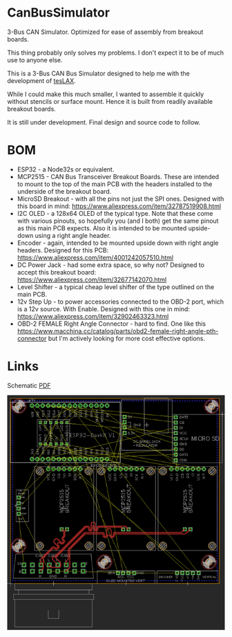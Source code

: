 # CanBusSimulator
3-Bus CAN Simulator. Optimized for ease of assembly from breakout boards.

This thing probably only solves my problems.  I don't expect it to be of much
use to anyone else.

This is a 3-Bus CAN Bus Simulator designed to help me with the development of
[tesLAX](https://teslax.app).

While I could make this much smaller, I wanted to assemble it quickly without
stencils or surface mount.  Hence it is built from readily available
breakout boards.

It is still under development.  Final design and source code to follow.

# BOM

- ESP32 - a Node32s or equivalent.
- MCP2515 - CAN Bus Transceiver Breakout Boards.  These are intended to mount
to the top of the main PCB with the headers installed to the underside of
the breakout board.
- MicroSD Breakout - with all the pins not just the SPI ones.  Designed with
this board in mind: https://www.aliexpress.com/item/32787519908.html
- I2C OLED - a 128x64 OLED of the typical type.  Note that these come with
various pinouts, so hopefully you (and I both) get the same pinout as this
main PCB expects.  Also it is intended to be mounted upside-down using a 
right angle header.
- Encoder - again, intended to be mounted upside down with right angle 
headers.  Designed for this PCB: https://www.aliexpress.com/item/4001242057510.html
- DC Power Jack - had some extra space, so why not?  Designed to accept
this breakout board: https://www.aliexpress.com/item/32677142070.html
- Level Shifter - a typical cheap level shifter of the type outlined on the
main PCB.
- 12v Step Up - to power accessories connected to the OBD-2 port, which 
is a 12v source.  With Enable.  Designed with this one in mind: https://www.aliexpress.com/item/32902463323.html
- OBD-2 FEMALE Right Angle Connector - hard to find.  One like this
https://www.macchina.cc/catalog/parts/obd2-female-right-angle-pth-connector
but I'm actively looking for more cost effective options.

# Links

Schematic [PDF](schematic.pdf)

![PCB](pcb.png)